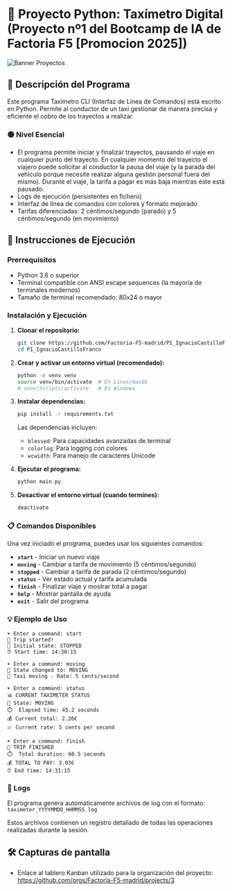 # 🚕 Proyecto Python: Taxímetro Digital (Proyecto nº1 del Bootcamp de IA de Factoria F5 [Promocion 2025])

![Banner Proyectos](https://github.com/user-attachments/assets/bc6e34f7-4031-43dd-8cfc-805c935ba3c4)

## 📝 Descripción del Programa

Este programa Taxímetro CLI (Interfaz de Línea de Comandos) está escrito en Python. Permite al conductor de un taxi gestionar de manera precisa y eficiente el cobro de los trayectos a realizar. 

### 🟢 Nivel Esencial

- El programa permite iniciar y finalizar trayectos, pausando el viaje en cualquier punto del trayecto. En cualquier momento del trayecto el viajero puede solicitar al conductor la pausa del viaje (y la parada del vehículo porque necesite realizar alguna gestión personal fuera del mismo). Durante el viaje, la tarifa a pagar es más baja mientras éste está pausado.
- Logs de ejecución (persistentes en fichero)
- Interfaz de línea de comandos con colores y formato mejorado
- Tarifas diferenciadas: 2 céntimos/segundo (parado) y 5 céntimos/segundo (en movimiento)

## 🚀 Instrucciones de Ejecución

### Prerrequisitos
- Python 3.6 o superior
- Terminal compatible con ANSI escape sequences (la mayoría de terminales modernos)
- Tamaño de terminal recomendado: 80x24 o mayor

### Instalación y Ejecución

1. **Clonar el repositorio:**
   ```bash
   git clone https://github.com/Factoria-F5-madrid/P1_IgnacioCastilloFranco.git
   cd P1_IgnacioCastilloFranco
   ```

2. **Crear y activar un entorno virtual (recomendado):**
   ```bash
   python -m venv venv
   source venv/bin/activate  # En Linux/macOS
   # venv\Scripts\activate   # En Windows
   ```

3. **Instalar dependencias:**
   ```bash
   pip install -r requirements.txt
   ```
   
   Las dependencias incluyen:
   - `blessed`: Para capacidades avanzadas de terminal
   - `colorlog`: Para logging con colores
   - `wcwidth`: Para manejo de caracteres Unicode

4. **Ejecutar el programa:**
   ```bash
   python main.py
   ```

5. **Desactivar el entorno virtual (cuando termines):**
   ```bash
   deactivate
   ```

### 📋 Comandos Disponibles

Una vez iniciado el programa, puedes usar los siguientes comandos:

- **`start`** - Iniciar un nuevo viaje
- **`moving`** - Cambiar a tarifa de movimiento (5 céntimos/segundo)
- **`stopped`** - Cambiar a tarifa de parada (2 céntimos/segundo)
- **`status`** - Ver estado actual y tarifa acumulada
- **`finish`** - Finalizar viaje y mostrar total a pagar
- **`help`** - Mostrar pantalla de ayuda
- **`exit`** - Salir del programa

### 💡 Ejemplo de Uso

```
➤ Enter a command: start
🚀 Trip started!
📍 Initial state: STOPPED
⏰ Start time: 14:30:15

➤ Enter a command: moving
🔄 State changed to: MOVING
🚗 Taxi moving - Rate: 5 cents/second

➤ Enter a command: status
📊 CURRENT TAXIMETER STATUS
🚦 State: MOVING
⏱️  Elapsed time: 45.2 seconds
💰 Current total: 2.26€
📈 Current rate: 5 cents per second

➤ Enter a command: finish
🏁 TRIP FINISHED
⏱️  Total duration: 60.5 seconds
💰 TOTAL TO PAY: 3.03€
⏰ End time: 14:31:15
```

### 📝 Logs

El programa genera automáticamente archivos de log con el formato:
`taximeter_YYYYMMDD_HHMMSS.log`

Estos archivos contienen un registro detallado de todas las operaciones realizadas durante la sesión.

## 🛠️ Capturas de pantalla

- Enlace al tablero Kanban utilizado para la organización del proyecto: https://github.com/orgs/Factoria-F5-madrid/projects/3

